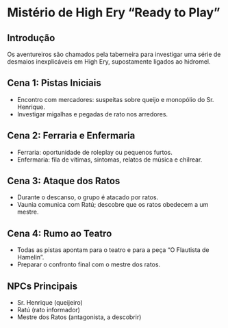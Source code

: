 # Mistério de High Ery “Ready to Play”

## Introdução
Os aventureiros são chamados pela taberneira para investigar uma série de desmaios inexplicáveis em High Ery, supostamente ligados ao hidromel.

## Cena 1: Pistas Iniciais
- Encontro com mercadores: suspeitas sobre queijo e monopólio do Sr. Henrique.
- Investigar migalhas e pegadas de rato nos arredores.

## Cena 2: Ferraria e Enfermaria
- Ferraria: oportunidade de roleplay ou pequenos furtos.
- Enfermaria: fila de vítimas, sintomas, relatos de música e chilrear.

## Cena 3: Ataque dos Ratos
- Durante o descanso, o grupo é atacado por ratos.
- Vaunia comunica com Ratú; descobre que os ratos obedecem a um mestre.

## Cena 4: Rumo ao Teatro
- Todas as pistas apontam para o teatro e para a peça “O Flautista de Hamelin”.
- Preparar o confronto final com o mestre dos ratos.

## NPCs Principais
- Sr. Henrique (queijeiro)
- Ratú (rato informador)
- Mestre dos Ratos (antagonista, a descobrir)
